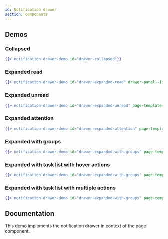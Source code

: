 ```yaml
---
id: Notification drawer
section: components
---
```


## Demos

### Collapsed
```hbs isFullscreen
{{> notification-drawer-demo id="drawer-collapsed"}}
```

### Expanded read
```hbs isFullscreen
{{> notification-drawer-demo id="drawer-expanded-read" drawer-panel--IsOpen="true" notification-drawer-basic-list--AllRead="true"}}
```

### Expanded unread
```hbs isFullscreen
{{> notification-drawer-demo id="drawer-expanded-unread" page-template-header-tools-notification-badge--badge--modifier="pf-m-unread" drawer-panel--IsOpen="true"}}
```

### Expanded attention
```hbs isFullscreen
{{> notification-drawer-demo id="drawer-expanded-attention" page-template-header-tools-notification-badge--badge--modifier="pf-m-attention" page-header-tools--IsAttention="true" drawer-panel--IsOpen="true" notification-drawer-basic-list--IsAttention="true"}}
```

### Expanded with groups
```hbs isFullscreen
{{> notification-drawer-demo id="drawer-expanded-with-groups" page-template-header-tools-notification-badge--badge--modifier="pf-m-unread" drawer-demo--IsGroup="true" drawer-panel--IsOpen="true"}}
```

### Expanded with task list with hover actions
```hbs isFullscreen
{{> notification-drawer-demo id="drawer-expanded-with-groups" page-template-header-tools-notification-badge--badge--modifier="pf-m-unread" drawer-demo--IsTasksHoverActions="true" drawer-panel--IsOpen="true"}}
```

### Expanded with task list with multiple actions
```hbs isFullscreen
{{> notification-drawer-demo id="drawer-expanded-with-groups" page-template-header-tools-notification-badge--badge--modifier="pf-m-unread" drawer-demo--IsTasks="true" drawer-panel--IsOpen="true"}}
```

## Documentation

This demo implements the notification drawer in context of the page component.
